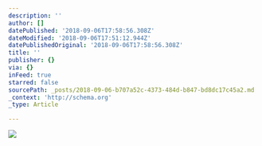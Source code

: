 ```yaml
---
description: ''
author: []
datePublished: '2018-09-06T17:58:56.308Z'
dateModified: '2018-09-06T17:51:12.944Z'
datePublishedOriginal: '2018-09-06T17:58:56.308Z'
title: ''
publisher: {}
via: {}
inFeed: true
starred: false
sourcePath: _posts/2018-09-06-b707a52c-4373-484d-b847-bd8dc17c45a2.md
_context: 'http://schema.org'
_type: Article

---
```

![](https://the-grid-user-content.s3-us-west-2.amazonaws.com/e0b1544b-c379-4091-9c5d-bfee9f6d18ee.jpg)